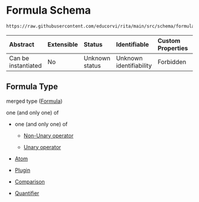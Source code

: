 # Formula Schema

```txt
https://raw.githubusercontent.com/educorvi/rita/main/src/schema/formula.json
```

| Abstract            | Extensible | Status         | Identifiable            | Custom Properties | Additional Properties | Access Restrictions | Defined In                                                           |
| :------------------ | :--------- | :------------- | :---------------------- | :---------------- | :-------------------- | :------------------ | :------------------------------------------------------------------- |
| Can be instantiated | No         | Unknown status | Unknown identifiability | Forbidden         | Allowed               | none                | [formula.json](../../src/schema/formula.json 'open original schema') |

## Formula Type

merged type ([Formula](formula.md))

one (and only one) of

-   one (and only one) of

    -   [Non-Unary operator](operator-oneof-non-unary-operator.md 'check type definition')

    -   [Unary operator](operator-oneof-unary-operator.md 'check type definition')

-   [Atom](atom.md 'check type definition')

-   [Plugin](plugin.md 'check type definition')

-   [Comparison](comparison.md 'check type definition')

-   [Quantifier](quantifier.md 'check type definition')
